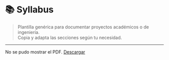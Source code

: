 # 📚 Syllabus

> Plantilla genérica para documentar proyectos académicos o de ingeniería.  
> Copia y adapta las secciones según tu necesidad.

---

<object data="../recursos/archivos/Calendario.pdf" type="application/pdf" width="100%" height="600">
  <p>No se pudo mostrar el PDF. <a href="../recursos/archivos/Calendario.pdf">Descargar</a></p>
</object>